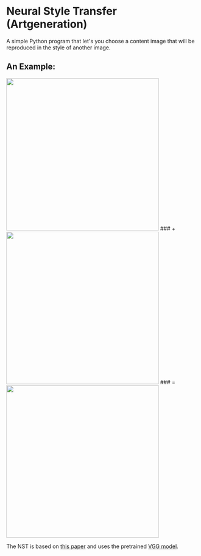 # Neural Style Transfer (Artgeneration)
A simple Python program that let's you choose a content image that will be reproduced in the style of another image.

## An Example:
<img src="https://github.com/NathanGr01/Neural_Style_Transfer-Artgeneration/blob/main/images/content_image.jpg" width="400" height="400" />
### +
<img src="https://github.com/NathanGr01/Neural_Style_Transfer-Artgeneration/blob/main/images/style_image.jpg" width="400" height="400" />
### =
<img src="https://github.com/NathanGr01/Neural_Style_Transfer-Artgeneration/blob/main/output/NST_example.jpg" width="400" height="400" />

The NST is based on [this paper](https://arxiv.org/abs/1508.06576) and uses the pretrained [VGG model](https://arxiv.org/abs/1409.1556).
